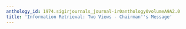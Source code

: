 ```yaml
---
anthology_id: 1974.sigirjournals_journal-ir0anthology0volumeA9A2.0
title: 'Information Retrieval: Two Views - Chairman''s Message'
---
```

